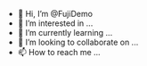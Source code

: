 - 👋 Hi, I’m @FujiDemo
- 👀 I’m interested in ...
- 🌱 I’m currently learning ...
- 💞️ I’m looking to collaborate on ...
- 📫 How to reach me ...

<!---
FujiDemo/FujiDemo is a ✨ special ✨ repository because its `README.md` (this file) appears on your GitHub profile.
You can click the Preview link to take a look at your changes.
--->
